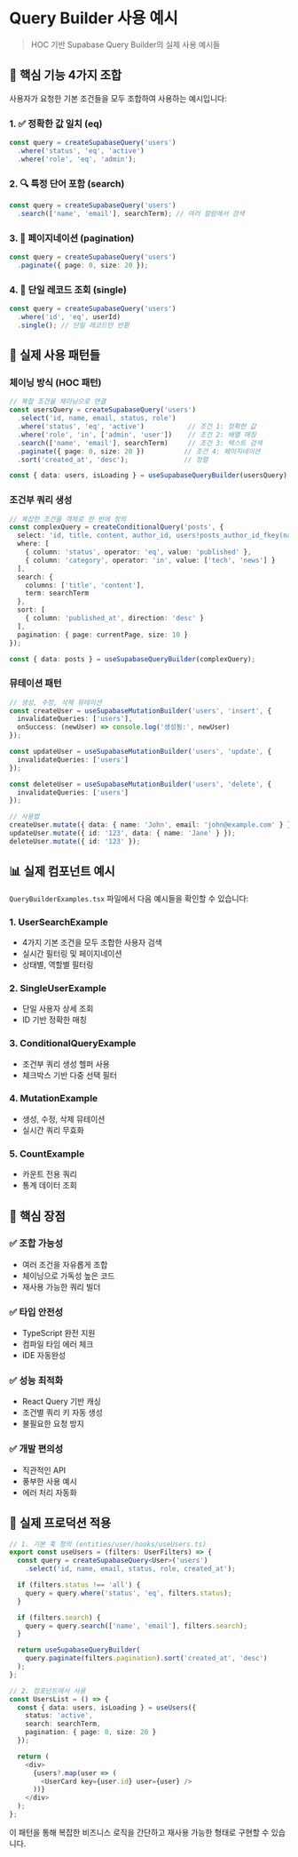 # Query Builder 사용 예시

> HOC 기반 Supabase Query Builder의 실제 사용 예시들

## 🎯 핵심 기능 4가지 조합

사용자가 요청한 기본 조건들을 모두 조합하여 사용하는 예시입니다:

### 1. ✅ 정확한 값 일치 (eq)
```typescript
const query = createSupabaseQuery('users')
  .where('status', 'eq', 'active')
  .where('role', 'eq', 'admin');
```

### 2. 🔍 특정 단어 포함 (search)
```typescript
const query = createSupabaseQuery('users')
  .search(['name', 'email'], searchTerm); // 여러 컬럼에서 검색
```

### 3. 📄 페이지네이션 (pagination)
```typescript
const query = createSupabaseQuery('users')
  .paginate({ page: 0, size: 20 });
```

### 4. 🎯 단일 레코드 조회 (single)
```typescript
const query = createSupabaseQuery('users')
  .where('id', 'eq', userId)
  .single(); // 단일 레코드만 반환
```

## 🚀 실제 사용 패턴들

### 체이닝 방식 (HOC 패턴)
```typescript
// 복합 조건을 체이닝으로 연결
const usersQuery = createSupabaseQuery('users')
  .select('id, name, email, status, role')
  .where('status', 'eq', 'active')           // 조건 1: 정확한 값
  .where('role', 'in', ['admin', 'user'])    // 조건 2: 배열 매칭
  .search(['name', 'email'], searchTerm)     // 조건 3: 텍스트 검색
  .paginate({ page: 0, size: 20 })          // 조건 4: 페이지네이션
  .sort('created_at', 'desc');              // 정렬

const { data: users, isLoading } = useSupabaseQueryBuilder(usersQuery);
```

### 조건부 쿼리 생성
```typescript
// 복잡한 조건을 객체로 한 번에 정의
const complexQuery = createConditionalQuery('posts', {
  select: 'id, title, content, author_id, users!posts_author_id_fkey(name)',
  where: [
    { column: 'status', operator: 'eq', value: 'published' },
    { column: 'category', operator: 'in', value: ['tech', 'news'] }
  ],
  search: {
    columns: ['title', 'content'],
    term: searchTerm
  },
  sort: [
    { column: 'published_at', direction: 'desc' }
  ],
  pagination: { page: currentPage, size: 10 }
});

const { data: posts } = useSupabaseQueryBuilder(complexQuery);
```

### 뮤테이션 패턴
```typescript
// 생성, 수정, 삭제 뮤테이션
const createUser = useSupabaseMutationBuilder('users', 'insert', {
  invalidateQueries: ['users'],
  onSuccess: (newUser) => console.log('생성됨:', newUser)
});

const updateUser = useSupabaseMutationBuilder('users', 'update', {
  invalidateQueries: ['users']
});

const deleteUser = useSupabaseMutationBuilder('users', 'delete', {
  invalidateQueries: ['users']
});

// 사용법
createUser.mutate({ data: { name: 'John', email: 'john@example.com' } });
updateUser.mutate({ id: '123', data: { name: 'Jane' } });
deleteUser.mutate({ id: '123' });
```

## 📊 실제 컴포넌트 예시

`QueryBuilderExamples.tsx` 파일에서 다음 예시들을 확인할 수 있습니다:

### 1. **UserSearchExample**
- 4가지 기본 조건을 모두 조합한 사용자 검색
- 실시간 필터링 및 페이지네이션
- 상태별, 역할별 필터링

### 2. **SingleUserExample**
- 단일 사용자 상세 조회
- ID 기반 정확한 매칭

### 3. **ConditionalQueryExample**
- 조건부 쿼리 생성 헬퍼 사용
- 체크박스 기반 다중 선택 필터

### 4. **MutationExample**
- 생성, 수정, 삭제 뮤테이션
- 실시간 쿼리 무효화

### 5. **CountExample**
- 카운트 전용 쿼리
- 통계 데이터 조회

## 🔧 핵심 장점

### ✅ **조합 가능성**
- 여러 조건을 자유롭게 조합
- 체이닝으로 가독성 높은 코드
- 재사용 가능한 쿼리 빌더

### ✅ **타입 안전성**
- TypeScript 완전 지원
- 컴파일 타임 에러 체크
- IDE 자동완성

### ✅ **성능 최적화**
- React Query 기반 캐싱
- 조건별 쿼리 키 자동 생성
- 불필요한 요청 방지

### ✅ **개발 편의성**
- 직관적인 API
- 풍부한 사용 예시
- 에러 처리 자동화

## 🚀 실제 프로덕션 적용

```typescript
// 1. 기본 훅 정의 (entities/user/hooks/useUsers.ts)
export const useUsers = (filters: UserFilters) => {
  const query = createSupabaseQuery<User>('users')
    .select('id, name, email, status, role, created_at');

  if (filters.status !== 'all') {
    query = query.where('status', 'eq', filters.status);
  }

  if (filters.search) {
    query = query.search(['name', 'email'], filters.search);
  }

  return useSupabaseQueryBuilder(
    query.paginate(filters.pagination).sort('created_at', 'desc')
  );
};

// 2. 컴포넌트에서 사용
const UsersList = () => {
  const { data: users, isLoading } = useUsers({
    status: 'active',
    search: searchTerm,
    pagination: { page: 0, size: 20 }
  });

  return (
    <div>
      {users?.map(user => (
        <UserCard key={user.id} user={user} />
      ))}
    </div>
  );
};
```

이 패턴을 통해 복잡한 비즈니스 로직을 간단하고 재사용 가능한 형태로 구현할 수 있습니다.
